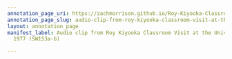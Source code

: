 ```yaml
---
annotation_page_uri: https://zachmorrison.github.io/Roy-Kiyooka-Classroom-Visit-University-of-Alberta-1977/annotations/audio-clip-from-roy-kiyooka-classroom-visit-at-the-university-of-alberta-1977-sw153a-b--canvas-1-doug-barbour.json
annotation_page_slug: audio-clip-from-roy-kiyooka-classroom-visit-at-the-university-of-alberta-1977-sw153a-b--canvas-1-doug-barbour
layout: annotation_page
manifest_label: Audio clip from Roy Kiyooka Classroom Visit at the University of Alberta,
  1977 (SW153a-b)

---
```

